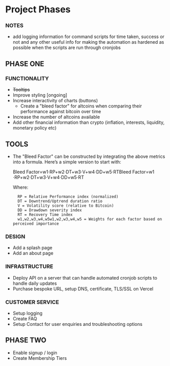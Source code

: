 # Project Phases

### NOTES
- add logging information for command scripts for time taken, success or not
    and any other useful info for making the automation as hardened as possible when the scripts are run through cronjobs

## PHASE ONE

### FUNCTIONALITY

- ~~Tooltips~~
- Improve styling [ongoing]
- Increase interactivity of charts (buttons)
    - Create a "bleed factor" for altcoins when comparing their performance against bitcoin over time
- Increase the number of altcoins available
- Add other financial information than crypto (inflation, interests, liquidity, monetary policy etc)

## TOOLS
- The "Bleed Factor" can be constructed by integrating the above metrics into a formula. Here’s a simple version to start with:

    Bleed Factor=w1⋅RP+w2⋅DT+w3⋅V+w4⋅DD+w5⋅RTBleed Factor=w1​⋅RP+w2​⋅DT+w3​⋅V+w4​⋅DD+w5​⋅RT

    Where:

        RP = Relative Performance index (normalized)
        DT = Downtrend/Uptrend duration ratio
        V = Volatility score (relative to Bitcoin)
        DD = Drawdown severity index
        RT = Recovery Time index
        w1,w2,w3,w4,w5w1​,w2​,w3​,w4​,w5​ = Weights for each factor based on perceived importance

### DESIGN

- Add a splash page
- Add an about page

### INFRASTRUCTURE

- Deploy API on a server that can handle automated cronjob scripts to handle daily updates
- Purchase bespoke URL, setup DNS, certificate, TLS/SSL on Vercel

### CUSTOMER SERVICE

- Setup logging
- Create FAQ
- Setup Contact for user enquiries and troubleshooting options

## PHASE TWO

- Enable signup / login
- Create Membership Tiers